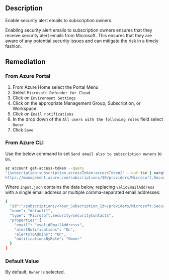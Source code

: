 ## Description

Enable security alert emails to subscription owners.

Enabling security alert emails to subscription owners ensures that they receive security alert emails from Microsoft. This ensures that they are aware of any potential security issues and can mitigate the risk in a timely fashion.

## Remediation

### From Azure Portal

1. From Azure Home select the Portal Menu
2. Select `Microsoft Defender for Cloud`
3. Click on `Environment Settings`
4. Click on the appropriate Management Group, Subscription, or Workspace.
5. Click on `Email notifications`
6. In the drop down of the `All users with the following roles` field select `Owner`
7. Click `Save`

### From Azure CLI

Use the below command to set `Send email also to subscription owners` to `On`.

```bash
az account get-access-token --query
"{subscription:subscription,accessToken:accessToken}" --out tsv | xargs -L1 bash -c 'curl -X PUT -H "Authorization: Bearer $1" -H "Content-Type: application/json"
https://management.azure.com/subscriptions/$0/providers/Microsoft.Security/se curityContacts/default1?api-version=2017-08-01-preview -d@"input.json"'
```

Where `input.json` contains the data below, replacing `validEmailAddress` with a single email address or multiple comma-separated email addresses:

```bash
{
  "id":"/subscriptions/<Your_Subscription_Id>/providers/Microsoft.Security/securityC ontacts/default1",
  "name": "default1",
  "type": "Microsoft.Security/securityContacts",
  "properties":{
    "email": "<validEmailAddress>",
    "alertNotifications": "On",
    "alertsToAdmins": "On",
    "notificationsByRole": "Owner"
  }
}
```

### Default Value

By default, `Owner` is selected.
